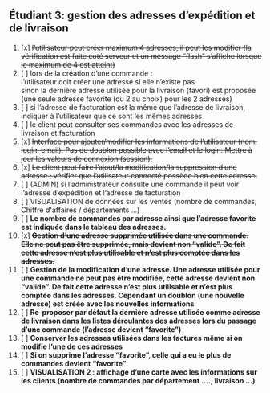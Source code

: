 ## Étudiant 3: gestion des adresses d’expédition et de livraison

1.  [x] ~~l’utilisateur peut créer maximum 4 adresses, il peut les modifier (la vérification est faite coté serveur et un message “flash” s’affiche lorsque le maximum de 4 est atteint)~~
2.  [ ] lors de la création d’une commande : <br>
    l’utilisateur doit créer une adresse si elle n’existe pas<br> 
    sinon la dernière adresse utilisée pour la livraison (favori) est proposée (une seule adresse favorite (ou 2 au choix) pour les 2 adresses)
3.  [ ] si l’adresse de facturation est la même que l’adresse de livraison, indiquer à l’utilisateur que ce sont les mêmes adresses
4.  [ ] le client peut consulter ses commandes avec les adresses de livraison et facturation
5.  [x] ~~Interface pour ajouter/modifier les informations de l’utilisateur (nom, login, email). Pas de doublon possible avec l’email et le login. Mettre à jour les valeurs de connexion (session).~~
6.  [x] ~~Le client peut faire l’ajout/la modification/la suppression d’une adresse ; vérifier que l’utilisateur connecté possède bien cette adresse.~~
7.  [ ] (ADMIN) si l’administrateur consulte une commande il peut voir l’adresse d’expédition et l’adresse de facturation
8.  [ ] VISUALISATION de données sur les ventes (nombre de commandes, Chiffre d'affaires / départements …)
9.  [ ] **Le nombre de commandes par adresse ainsi que l’adresse favorite est indiquée dans le tableau des adresses.**
10. [x] ~~**Gestion d’une adresse supprimée utilisée dans une commande. Elle ne peut pas être supprimée, mais devient non “valide”. De fait cette adresse n’est plus utilisable et n’est plus comptée dans les adresses.**~~
11. [ ] **Gestion de la modification d’une adresse. Une adresse utilisée pour une commande ne peut pas être modifiée, cette adresse devient non “valide”. De fait cette adresse n’est plus utilisable et n’est plus comptée dans les adresses. Cependant un doublon (une nouvelle adresse) est créée avec les nouvelles informations**
12. [ ] **Re-proposer par défaut la dernière adresse utilisée comme adresse de livraison dans les listes déroulantes des adresses lors du passage d’une commande (l’adresse devient “favorite”)**
13. [ ] **Conserver les adresses utilisées dans les factures même si on modifie l’une de ces adresses**
14. [ ] **Si on supprime l’adresse “favorite”, celle qui a eu le plus de commandes devient “favorite”**
15. [ ] **VISUALISATION 2 : affichage d’une carte avec les informations sur les clients (nombre de commandes par département …., livraison …)**
















